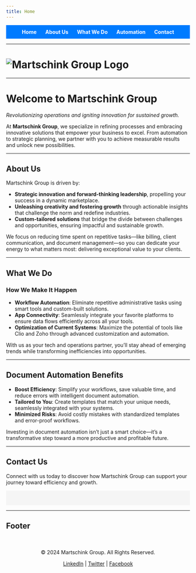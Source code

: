 ```yaml
---
title: Home
---
```


<div style="text-align: center; background-color: #007BFF; padding: 10px;">
    <a href="#home" style="color: white; margin: 10px; text-decoration: none; font-weight: bold;">Home</a>
    <a href="#about-us" style="color: white; margin: 10px; text-decoration: none; font-weight: bold;">About Us</a>
    <a href="#what-we-do" style="color: white; margin: 10px; text-decoration: none; font-weight: bold;">What We Do</a>
    <a href="#document-automation" style="color: white; margin: 10px; text-decoration: none; font-weight: bold;">Automation</a>
    <a href="#contact-us" style="color: white; margin: 10px; text-decoration: none; font-weight: bold;">Contact</a>
</div>

---

# ![Martschink Group Logo](https://via.placeholder.com/200x50?text=Martschink+Group)

---

# Welcome to Martschink Group

*Revolutionizing operations and igniting innovation for sustained growth.*

At **Martschink Group**, we specialize in refining processes and embracing innovative solutions that empower your business to excel. From automation to strategic planning, we partner with you to achieve measurable results and unlock new possibilities.

---

## <a id="about-us"></a> About Us

Martschink Group is driven by:

- **Strategic innovation and forward-thinking leadership**, propelling your success in a dynamic marketplace.
- **Unleashing creativity and fostering growth** through actionable insights that challenge the norm and redefine industries.
- **Custom-tailored solutions** that bridge the divide between challenges and opportunities, ensuring impactful and sustainable growth.

We focus on reducing time spent on repetitive tasks—like billing, client communication, and document management—so you can dedicate your energy to what matters most: delivering exceptional value to your clients.

---

## <a id="what-we-do"></a> What We Do

### How We Make It Happen

- **Workflow Automation**: Eliminate repetitive administrative tasks using smart tools and custom-built solutions.
- **App Connectivity**: Seamlessly integrate your favorite platforms to ensure data flows efficiently across all your tools.
- **Optimization of Current Systems**: Maximize the potential of tools like Clio and Zoho through advanced customization and automation.

With us as your tech and operations partner, you’ll stay ahead of emerging trends while transforming inefficiencies into opportunities.

---

## <a id="document-automation"></a> Document Automation Benefits

- **Boost Efficiency**: Simplify your workflows, save valuable time, and reduce errors with intelligent document automation.
- **Tailored to You**: Create templates that match your unique needs, seamlessly integrated with your systems.
- **Minimized Risks**: Avoid costly mistakes with standardized templates and error-proof workflows.

Investing in document automation isn’t just a smart choice—it’s a transformative step toward a more productive and profitable future.

---

## <a id="contact-us"></a> Contact Us

Connect with us today to discover how Martschink Group can support your journey toward efficiency and growth.

<div style="text-align: center; background-color: #f5f5f5; padding: 20px;">
 <script src="https://www.cognitoforms.com/f/seamless.js" data-key="EzyArbEzjkGp5NONQHMdXA" data-form="8"></script>
</div>

---

## Footer

<div style="text-align: center; padding: 20px;">
    <p>&copy; 2024 Martschink Group. All Rights Reserved.</p>
    <p>
        <a href="https://linkedin.com" target="_blank">LinkedIn</a> | 
        <a href="https://twitter.com" target="_blank">Twitter</a> | 
        <a href="https://facebook.com" target="_blank">Facebook</a>
    </p>
</div>
